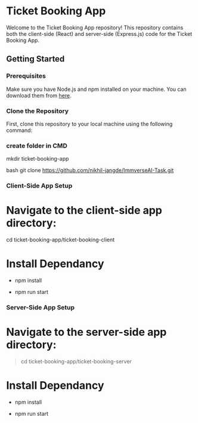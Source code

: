# Ticket Booking App

Welcome to the Ticket Booking App repository! This repository contains both the client-side (React) and server-side (Express.js) code for the Ticket Booking App.

## Getting Started

### Prerequisites

Make sure you have Node.js and npm installed on your machine. You can download them from [here](https://nodejs.org/).

### Clone the Repository

First, clone this repository to your local machine using the following command:

### create folder in CMD

mkdir ticket-booking-app

bash
git clone https://github.com/nikhil-jangde/ImmverseAI-Task.git

### Client-Side App Setup

# Navigate to the client-side app directory:
cd ticket-booking-app/ticket-booking-client

# Install Dependancy
- npm install
  
- npm run start

### Server-Side App Setup

# Navigate to the server-side app directory:
> cd ticket-booking-app/ticket-booking-server

# Install Dependancy
- npm install
  
- npm run start
